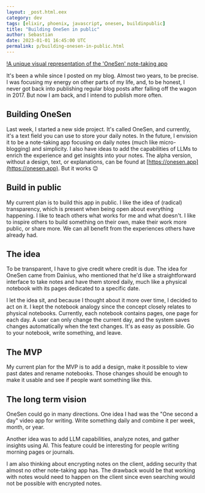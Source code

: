 ```yaml
---
layout: _post.html.eex
category: dev
tags: [elixir, phoenix, javascript, onesen, buildinpublic]
title: "Building OneSen in public"
author: Sebastian
date: 2023-01-01 16:45:00 UTC
permalink: p/building-onesen-in-public.html
---
```


[!A unique visual representation of the 'OneSen' note-taking app](/img/2024-01-01-building-onesen-in-public.png "A unique visual representation of the 'OneSen' note-taking app")

It's been a while since I posted on my blog. Almost two years, to be precise. I was focusing my energy on other parts of my life, and, to be honest, I never got back into publishing regular blog posts after falling off the wagon in 2017. But now I am back, and I intend to publish more often.

## Building OneSen

Last week, I started a new side project. It's called OneSen, and currently, it's a text field you can use to store your daily notes. In the future, I envision it to be a note-taking app focusing on daily notes (much like micro-blogging) and simplicity. I also have ideas to add the capabilities of LLMs to enrich the experience and get insights into your notes.
The alpha version, without a design, text, or explanations, can be found at [https://onesen.app](https://onesen.app). But it works 😉

## Build in public

My current plan is to build this app in public. I like the idea of (radical) transparency, which is present when being open about everything happening. I like to teach others what works for me and what doesn't. I like to inspire others to build something on their own, make their work more public, or share more. We can all benefit from the experiences others have already had.

## The idea

To be transparent, I have to give credit where credit is due. The idea for OneSen came from Dainius, who mentioned that he'd like a straightforward interface to take notes and have them stored daily, much like a physical notebook with its pages dedicated to a specific date.

I let the idea sit, and because I thought about it more over time, I decided to act on it. I kept the notebook analogy since the concept closely relates to physical notebooks. Currently, each notebook contains pages, one page for each day. A user can only change the current day, and the system saves changes automatically when the text changes. It's as easy as possible. Go to your notebook, write something, and leave.

## The MVP

My current plan for the MVP is to add a design, make it possible to view past dates and rename notebooks. Those changes should be enough to make it usable and see if people want something like this. 

## The long term vision

OneSen could go in many directions. One idea I had was the "One second a day" video app for writing. Write something daily and combine it per week, month, or year.

Another idea was to add LLM capabilities, analyze notes, and gather insights using AI. This feature could be interesting for people writing morning pages or journals.

I am also thinking about encrypting notes on the client, adding security that almost no other note-taking app has. The drawback would be that working with notes would need to happen on the client since even searching would not be possible with encrypted notes.
